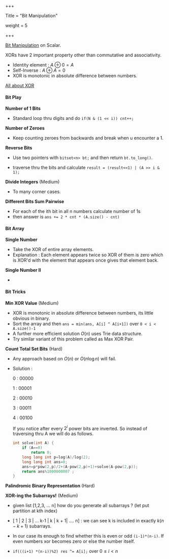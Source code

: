 +++

Title = "Bit Manipulation"

weight = 5

+++

[Bit Manipulation](https://www.interviewbit.com/courses/programming/topics/bit-manipulation/) on Scalar.

XORs have 2 important property other than commutative and associativity.

- Identity element : $A \oplus 0 = A$
- Self-Inverse : $A \oplus A = 0$
- XOR is monotonic in absolute difference between numbers.

[All about XOR](https://accu.org/journals/overload/20/109/lewin_1915/)

#### Bit Play

**Number of 1 Bits**

- Standard loop thru digits and do `if(N & (1 << i)) cnt++;`

**Number of Zeroes**

- Keep counting zeroes from backwards and break when u encounter a 1.

**Reverse Bits**

- Use two pointers with `bitset<n> bt;` and then return `bt.to_long()`.

- traverse thru the bits and calculate `result = (result<<1) | (A >> i & 1);`

**Divide Integers** (Medium)

- To many corner cases.

**Different Bits Sum Pairwise**

- For each of the ith bit in all n numbers calculate number of 1s
- then answer is `ans += 2 * cnt * (A.size() - cnt)`

#### Bit Array

**Single Number**

- Take the XOR of entire array elements.
- Explanation : Each element appears twice so XOR of them is zero which is XOR'd with the element that appears once gives that element back.

**Single Number II**

- 

#### Bit Tricks

**Min XOR Value** (Medium)

- XOR is monotonic in absolute difference between numbers, its little obvious in binary.
- Sort the array and then `ans = min(ans, A[i] ^ A[i+1])` over `0 < i < A.size()-1`
- A further more efficient solution $O(n)$ uses Trie data structure.
- Try similar variant of this problem called as Max XOR Pair.

**Count Total Set Bits** (Hard)

- Any approach based on $O(n)$ or $O(n\log n)$ will fail.

- Solution :

  0 : 00000

  1 : 00001

  2 : 00010

  3 : 00011

  4 : 00100

  If you notice after every $2^i$ power bits are inverted. So instead of traversing thru A we will do as follows.

  

  ````c++
  int solve(int A) {
      if (A==0)
          return 0;
      long long int p=log(A)/log(2);
      long long int ans=0;
      ans+=p*pow(2,p)/2+(A-pow(2,p)+1)+solve(A-pow(2,p));
      return ans%1000000007 ;
  }
  ````

  

**Palindromic Binary Representation** (Hard)



**XOR-ing the Subarrays!** (Medium)

- given list [1,2,3, ... n] how do you generate all subarrays ? (let put partition at kth index)

- [ 1 | 2 | 3 | ... k-1 | k | k + 1| .... n] : we can see k is included in exactly $k(n-k+1)$ subarrays.

- In our case its enough to find whether this is even or odd `(i-1)*(n-i)`. If even numbers xor becomes zero or else the number itself.

- `if(((i+1) *(n-i))%2) res ^= A[i];` over $0 \le i < n$

  

